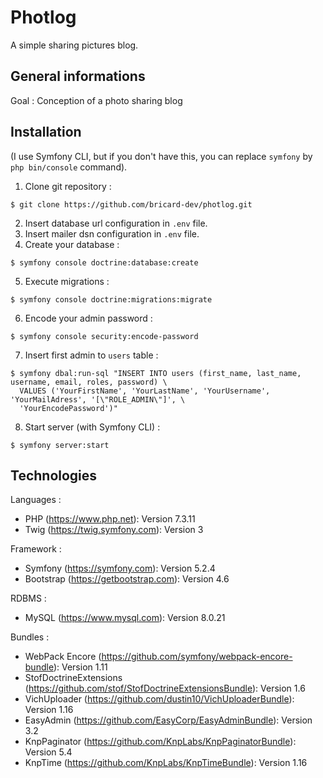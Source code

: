 # Photlog
A simple sharing pictures blog.

## General informations
Goal : Conception of a photo sharing blog

## Installation
(I use Symfony CLI, but if you don't have this, you can replace `symfony` by `php bin/console` command).

1. Clone git repository :
```
$ git clone https://github.com/bricard-dev/photlog.git
```
2. Insert database url configuration in `.env` file.
3. Insert mailer dsn configuration in `.env` file.
4. Create your database :
```
$ symfony console doctrine:database:create
```
5. Execute migrations :
```
$ symfony console doctrine:migrations:migrate
```
6. Encode your admin password :
```
$ symfony console security:encode-password
```
7. Insert first admin to `users` table :
```
$ symfony dbal:run-sql "INSERT INTO users (first_name, last_name, username, email, roles, password) \
  VALUES ('YourFirstName', 'YourLastName', 'YourUsername', 'YourMailAdress', '[\"ROLE_ADMIN\"]', \
  'YourEncodePassword')"
```

8. Start server (with Symfony CLI) : 
```
$ symfony server:start
```

## Technologies
Languages :
* PHP (https://www.php.net): Version 7.3.11
* Twig (https://twig.symfony.com): Version 3

Framework :
* Symfony (https://symfony.com): Version 5.2.4
* Bootstrap (https://getbootstrap.com): Version 4.6

RDBMS :
* MySQL (https://www.mysql.com): Version 8.0.21

Bundles :
* WebPack Encore (https://github.com/symfony/webpack-encore-bundle): Version 1.11
* StofDoctrineExtensions (https://github.com/stof/StofDoctrineExtensionsBundle): Version 1.6
* VichUploader (https://github.com/dustin10/VichUploaderBundle): Version 1.16
* EasyAdmin (https://github.com/EasyCorp/EasyAdminBundle): Version 3.2
* KnpPaginator (https://github.com/KnpLabs/KnpPaginatorBundle): Version 5.4
* KnpTime (https://github.com/KnpLabs/KnpTimeBundle): Version 1.16
